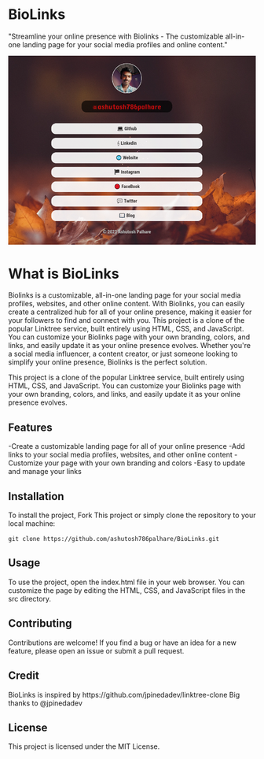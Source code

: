 # BioLinks
"Streamline your online presence with Biolinks - The customizable all-in-one landing page for your social media profiles and online content."

![BioLinks](https://raw.githubusercontent.com/ashutosh786palhare/BioLinks/main/ss/BioLinks%20By%20AP.PNG)


# What is BioLinks
<p>Biolinks is a customizable, all-in-one landing page for your social media profiles, websites, and other online content. With Biolinks, you can easily create a centralized hub for all of your online presence, making it easier for your followers to find and connect with you. This project is a clone of the popular Linktree service, built entirely using HTML, CSS, and JavaScript. You can customize your Biolinks page with your own branding, colors, and links, and easily update it as your online presence evolves. Whether you're a social media influencer, a content creator, or just someone looking to simplify your online presence, Biolinks is the perfect solution.</p>

<p>This project is a clone of the popular Linktree service, built entirely using HTML, CSS, and JavaScript. You can customize your Biolinks page with your own branding, colors, and links, and easily update it as your online presence evolves.</p>



## Features
-Create a customizable landing page for all of your online presence
-Add links to your social media profiles, websites, and other online content
-Customize your page with your own branding and colors
-Easy to update and manage your links



## Installation
To install the project, Fork This project or simply clone the repository to your local machine:
```
git clone https://github.com/ashutosh786palhare/BioLinks.git
```



## Usage
<p>To use the project, open the index.html file in your web browser. You can customize the page by editing the HTML, CSS, and JavaScript files in the src directory.</p>



## Contributing
<p>Contributions are welcome! If you find a bug or have an idea for a new feature, please open an issue or submit a pull request.</p>



## Credit
<p>BioLinks is inspired by https://github.com/jpinedadev/linktree-clone Big thanks to @jpinedadev</p>



## License
This project is licensed under the MIT License.
